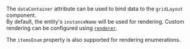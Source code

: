 The `dataContainer` attribute can be used to bind data to the `gridLayout` component.\
By default, the entity's `instanceName` will be used for rendering. Custom rendering can be configured using [
`renderer`]({contextPath}/sample/grid-layout-renderer).

The `itemsEnum` property is also supported for rendering enumerations.
